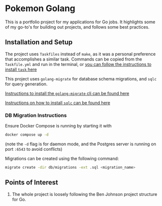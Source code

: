 # Pokemon Golang

This is a portfolio project for my applications for Go jobs. It highlights some of my go-to's for building out projects, and follows some best practices.

## Installation and Setup

The project uses `Taskfiles` instead of `make`, as it was a personal preference that accomplishes a similar task. Commands can be copied from the `Taskfile.yml` and run in the terminal, or [you can follow the instructions to install `task` here](https://taskfile.dev/installation/)

This project uses `golang-migrate` for database schema migrations, and `sqlc` for query generation.

[Instructions to install the `golang-migrate` cli can be found here](https://github.com/golang-migrate/migrate/tree/master/cmd/migrate)

[Instructions on how to install `sqlc` can be found here](https://docs.sqlc.dev/en/stable/overview/install.html)

### DB Migration Instructions

Ensure Docker Compose is running by starting it with 

```bash
docker compose up -d
```

(note the `-d` flag is for daemon mode, and the Postgres server is running on port `:6543` to avoid conflicts)

Migrations can be created using the following command:

```bash
migrate create -dir db/migrations -ext .sql <migration_name>
```

## Points of Interest

1. The whole project is loosely following the Ben Johnson project structure for Go.

